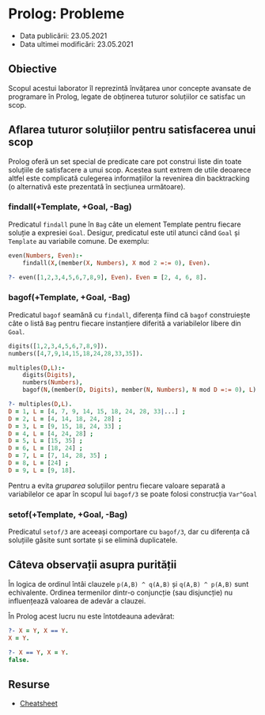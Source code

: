 # Prolog: Probleme

-   Data publicării: 23.05.2021
-   Data ultimei modificări: 23.05.2021

## Obiective

Scopul acestui laborator îl reprezintă învățarea unor concepte avansate de programare în Prolog, legate de obținerea tuturor soluțiilor ce satisfac un scop.

## Aflarea tuturor soluțiilor pentru satisfacerea unui scop

Prolog oferă un set special de predicate care pot construi liste din toate soluțiile de satisfacere a unui scop. Acestea sunt extrem de utile deoarece altfel este complicată culegerea informațiilor la revenirea din backtracking (o alternativă este prezentată în secțiunea următoare).

### findall(+Template, +Goal, -Bag)

Predicatul `findall` pune în `Bag` câte un element Template pentru fiecare soluție a expresiei `Goal`. Desigur, predicatul este util atunci când `Goal` și `Template` au variabile comune. De exemplu: 
```prolog
even(Numbers, Even):-
    findall(X,(member(X, Numbers), X mod 2 =:= 0), Even).

?- even([1,2,3,4,5,6,7,8,9], Even). Even = [2, 4, 6, 8].
```

### bagof(+Template, +Goal, -Bag)

Predicatul `bagof` seamănă cu `findall`, diferența fiind că `bagof` construiește câte o listă `Bag` pentru fiecare instanțiere diferită a variabilelor libere din `Goal`.

```prolog 
digits([1,2,3,4,5,6,7,8,9]).
numbers([4,7,9,14,15,18,24,28,33,35]).

multiples(D,L):-
    digits(Digits),  
    numbers(Numbers),  
    bagof(N,(member(D, Digits), member(N, Numbers), N mod D =:= 0), L).

?- multiples(D,L).
D = 1, L = [4, 7, 9, 14, 15, 18, 24, 28, 33|...] ;
D = 2, L = [4, 14, 18, 24, 28] ;
D = 3, L = [9, 15, 18, 24, 33] ;
D = 4, L = [4, 24, 28] ;
D = 5, L = [15, 35] ;
D = 6, L = [18, 24] ;
D = 7, L = [7, 14, 28, 35] ;
D = 8, L = [24] ;
D = 9, L = [9, 18].
```

Pentru a evita *gruparea* soluțiilor pentru fiecare valoare separată a variabilelor ce apar în scopul lui `bagof/3` se poate folosi construcția `Var^Goal`

### setof(+Template, +Goal, -Bag)

Predicatul `setof/3` are aceeași comportare cu `bagof/3`, dar cu diferența că soluțiile găsite sunt sortate și se elimină duplicatele.

## Câteva observații asupra purității

În logica de ordinul întâi clauzele `p(A,B) ^ q(A,B)` și `q(A,B) ^ p(A,B)` sunt echivalente. Ordinea termenilor dintr-o conjuncție (sau disjuncție) nu influențează valoarea de adevăr a clauzei.

În Prolog acest lucru nu este întotdeauna adevărat:

```prolog
?- X = Y, X == Y. 
X = Y.

?- X == Y, X = Y. 
false.
```

## Resurse
-   [Cheatsheet](https://github.com/cs-pub-ro/PP-laboratoare/blob/master/prolog/probleme/prolog_cheatsheet_3.pdf)

